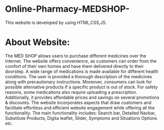 # Online-Pharmacy-MEDSHOP-
This website is developed by using HTML,CSS,JS. 
# About Website:
The MED SHOP allows users to purchase different medicines over the internet. The website offers
convenience, as customers can order from the comfort of their own homes and have them delivered
directly to their doorstep. A wide range of medications is made available for different health
conditions. The user is provided a thorough description of the medicines along with precautionary
instructions. Moreover, consumers can look for possible alternative products if a specific product is
out of stock. For safety reasons, some medications also require uploading a prescription. Additionally,
it provides affordable prices and savings on several promotions & discounts. The website incorporates
aspects that draw customers and facilitate effortless and efficient website engagement while offering
all the functionality.
The main functionality includes:
Search bar, Detailed Navbar, Substitute Products, Digita leaflet, Slider, Symptoms and Situations Options etc.
